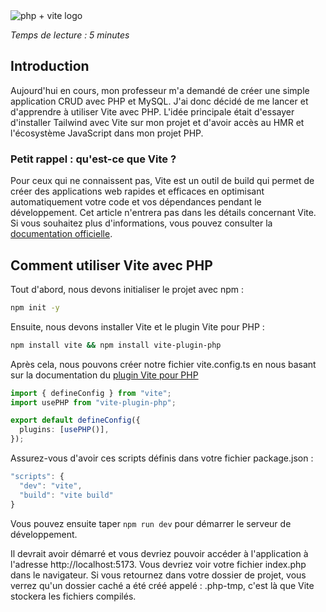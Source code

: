 <img src="https://camo.githubusercontent.com/f59a0f92aa5c5a29a35437c7bef1359a50b80363c8d7b70d5751fd91602c6da3/68747470733a2f2f766974652d7068702e6e697469746563682e64652f6173736574732f766974652d7068702e6c6f676f2e737667" alt="php + vite logo" class="mx-auto"/>

<i>Temps de lecture : 5 minutes</i>

## Introduction

Aujourd'hui en cours, mon professeur m'a demandé de créer une simple application CRUD avec PHP et MySQL. J'ai donc décidé de me lancer et d'apprendre à utiliser Vite avec PHP. L'idée principale était d'essayer d'installer Tailwind avec Vite sur mon projet et d'avoir accès au HMR et l'écosystème JavaScript dans mon projet PHP.

### Petit rappel : qu'est-ce que Vite ?

Pour ceux qui ne connaissent pas, Vite est un outil de build qui permet de créer des applications web rapides et efficaces en optimisant automatiquement votre code et vos dépendances pendant le développement. Cet article n'entrera pas dans les détails concernant Vite. Si vous souhaitez plus d'informations, vous pouvez consulter la [documentation officielle](https://vitejs.dev/).

## Comment utiliser Vite avec PHP

Tout d'abord, nous devons initialiser le projet avec npm :

```bash
npm init -y
```

Ensuite, nous devons installer Vite et le plugin Vite pour PHP :

```bash
npm install vite && npm install vite-plugin-php
```

Après cela, nous pouvons créer notre fichier vite.config.ts en nous basant sur la documentation du [plugin Vite pour PHP](https://vite-php.nititech.de/)

```typescript
import { defineConfig } from "vite";
import usePHP from "vite-plugin-php";

export default defineConfig({
  plugins: [usePHP()],
});
```

Assurez-vous d'avoir ces scripts définis dans votre fichier package.json :

```js
"scripts": {
  "dev": "vite",
  "build": "vite build"
}
```

Vous pouvez ensuite taper `npm run dev` pour démarrer le serveur de développement.

Il devrait avoir démarré et vous devriez pouvoir accéder à l'application à l'adresse http://localhost:5173. Vous devriez voir votre fichier index.php dans le navigateur.
Si vous retournez dans votre dossier de projet, vous verrez qu'un dossier caché a été créé appelé : .php-tmp, c'est là que Vite stockera les fichiers compilés.
